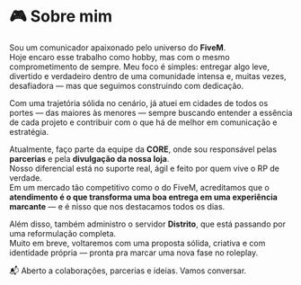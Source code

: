 # 🎮 Sobre mim

Sou um comunicador apaixonado pelo universo do **FiveM**.  
Hoje encaro esse trabalho como hobby, mas com o mesmo comprometimento de sempre. Meu foco é simples: entregar algo leve, divertido e verdadeiro dentro de uma comunidade intensa e, muitas vezes, desafiadora — mas que seguimos construindo com dedicação.

Com uma trajetória sólida no cenário, já atuei em cidades de todos os portes — das maiores às menores — sempre buscando entender a essência de cada projeto e contribuir com o que há de melhor em comunicação e estratégia.

Atualmente, faço parte da equipe da **CORE**, onde sou responsável pelas **parcerias** e pela **divulgação da nossa loja**.  
Nosso diferencial está no suporte real, ágil e feito por quem vive o RP de verdade.  
Em um mercado tão competitivo como o do FiveM, acreditamos que o **atendimento é o que transforma uma boa entrega em uma experiência marcante** — e é nisso que nos destacamos todos os dias.

Além disso, também administro o servidor **Distrito**, que está passando por uma reformulação completa.  
Muito em breve, voltaremos com uma proposta sólida, criativa e com identidade própria — pronta pra marcar uma nova fase no roleplay.

📬 Aberto a colaborações, parcerias e ideias. Vamos conversar.
